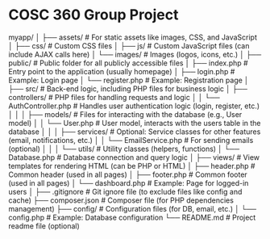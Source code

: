 # COSC 360 Group Project

myapp/
│
├── assets/                  # For static assets like images, CSS, and JavaScript
│   ├── css/                 # Custom CSS files
│   ├── js/                  # Custom JavaScript files (can include AJAX calls here)
│   └── images/              # Images (logos, icons, etc.)
│
├── public/                  # Public folder for all publicly accessible files
│   ├── index.php            # Entry point to the application (usually homepage)
│   ├── login.php            # Example: Login page
│   └── register.php         # Example: Registration page
│
├── src/                     # Back-end logic, including PHP files for business logic
│   ├── controllers/         # PHP files for handling requests and logic
│   │   └── AuthController.php  # Handles user authentication logic (login, register, etc.)
│   │
│   ├── models/              # Files for interacting with the database (e.g., User model)
│   │   └── User.php          # User model, interacts with the users table in the database
│   │
│   ├── services/            # Optional: Service classes for other features (email, notifications, etc.)
│   │   └── EmailService.php # For sending emails (optional)
│   │
│   └── utils/               # Utility classes (helpers, functions)
│       └── Database.php      # Database connection and query logic
│
├── views/                   # View templates for rendering HTML (can be PHP or HTML)
│   ├── header.php           # Common header (used in all pages)
│   ├── footer.php           # Common footer (used in all pages)
│   └── dashboard.php        # Example: Page for logged-in users
│
├── .gitignore               # Git ignore file (to exclude files like config and cache)
├── composer.json            # Composer file (for PHP dependencies management)
├── config/                  # Configuration files (for DB, email, etc.)
│   └── config.php           # Example: Database configuration
└── README.md                # Project readme file (optional)
